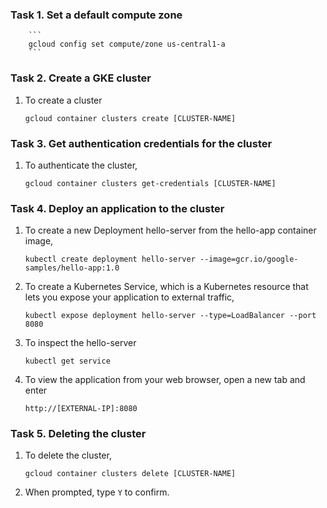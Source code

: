 ### Task 1. Set a default compute zone
		```
		gcloud config set compute/zone us-central1-a
		```

### Task 2. Create a GKE cluster
1. To create a cluster
	```
	gcloud container clusters create [CLUSTER-NAME]
	```

### Task 3. Get authentication credentials for the cluster
1. To authenticate the cluster,
	```
	gcloud container clusters get-credentials [CLUSTER-NAME]
	```

### Task 4. Deploy an application to the cluster
1. To create a new Deployment hello-server from the hello-app container image,
	```
	kubectl create deployment hello-server --image=gcr.io/google-samples/hello-app:1.0
	```
2. To create a Kubernetes Service, which is a Kubernetes resource that lets you expose your application to external traffic,
	```
	kubectl expose deployment hello-server --type=LoadBalancer --port 8080
	```
3. To inspect the hello-server
	```
	kubectl get service
	```
4. To view the application from your web browser, open a new tab and enter
	```
	http://[EXTERNAL-IP]:8080
	```

### Task 5. Deleting the cluster
1. To delete the cluster,
	```
	gcloud container clusters delete [CLUSTER-NAME]
	```
2. When prompted, type ```Y``` to confirm.
